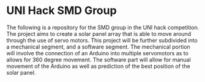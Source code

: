 # UNI Hack SMD Group
The following is a repository for the SMD group in the UNI hack competition. The project aims to create a solar panel array that is able to move around through the use of servo motors. This project will be further subdivided into a mechanical segment, and a software segment. The mechanical portion will involve the connection of an Arduino into multiple servomotors as to allows for 360 degree movement. The software part will allow for manual movement of the Arduino as well as prediction of the best position of the solar panel. 